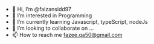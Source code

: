 - 👋 Hi, I’m @faizansidd97
- 👀 I’m interested in Programming
- 🌱 I’m currently learning Javascript, typeScript, nodeJs
- 💞️ I’m looking to collaborate on ...
- 📫 How to reach me fazee.qa50@gmail.com

<!---
faizansidd97/faizansidd97 is a ✨ special ✨ repository because its `README.md` (this file) appears on your GitHub profile.
You can click the Preview link to take a look at your changes.
--->
